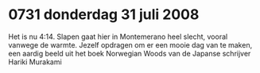 # 0731 donderdag 31 juli 2008
Het is nu 4:14. Slapen gaat hier in Montemerano heel slecht, vooral vanwege de warmte. Jezelf opdragen om er een mooie dag van te maken, een aardig beeld uit het boek Norwegian Woods van de Japanse schrijver Hariki Murakami
